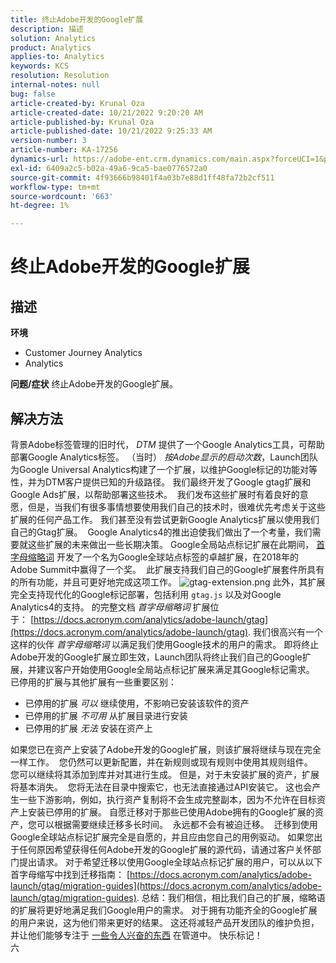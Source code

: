 ```yaml
---
title: 终止Adobe开发的Google扩展
description: 描述
solution: Analytics
product: Analytics
applies-to: Analytics
keywords: KCS
resolution: Resolution
internal-notes: null
bug: false
article-created-by: Krunal Oza
article-created-date: 10/21/2022 9:20:20 AM
article-published-by: Krunal Oza
article-published-date: 10/21/2022 9:25:33 AM
version-number: 3
article-number: KA-17256
dynamics-url: https://adobe-ent.crm.dynamics.com/main.aspx?forceUCI=1&pagetype=entityrecord&etn=knowledgearticle&id=98c25394-2151-ed11-bba2-0022480867fb
exl-id: 6409a2c5-b02a-49a6-9ca5-bae0776572a0
source-git-commit: 4f93666b98401f4a03b7e88d1ff48fa72b2cf511
workflow-type: tm+mt
source-wordcount: '663'
ht-degree: 1%

---
```


# 终止Adobe开发的Google扩展

## 描述

<b>环境</b>
- Customer Journey Analytics
- Analytics



<b>问题/症状</b>
终止Adobe开发的Google扩展。


## 解决方法

背景Adobe标签管理的旧时代， *DTM* 提供了一个Google Analytics工具，可帮助部署Google Analytics标签。
（当时） *按Adobe显示的启动次数*，Launch团队为Google Universal Analytics构建了一个扩展，以维护Google标记的功能对等性，并为DTM客户提供已知的升级路径。
我们最终开发了Google gtag扩展和Google Ads扩展，以帮助部署这些技术。  我们发布这些扩展时有着良好的意愿，但是，当我们有很多事情想要使用我们自己的技术时，很难优先考虑关于这些扩展的任何产品工作。 我们甚至没有尝试更新Google Analytics扩展以使用我们自己的Gtag扩展。 
Google Analytics4的推出迫使我们做出了一个考量，我们需要就这些扩展的未来做出一些长期决策。
Google全局站点标记扩展在此期间， [首字母缩略词](https://www.acronym.com/) 开发了一个名为Google全球站点标签的卓越扩展，在2018年的Adobe Summit中赢得了一个奖。  此扩展支持我们自己的Google扩展套件所具有的所有功能，并且可更好地完成这项工作。
![gtag-extension.png](https://experienceleaguecommunities.adobe.com/t5/image/serverpage/image-id/32446iD3F68A3559E15F49/image-size/large?v=v2&amp;amp;px=999 "gtag-extension.png")
此外，其扩展完全支持现代化的Google标记部署，包括利用 `gtag.js` 以及对Google Analytics4的支持。
的完整文档 *首字母缩略词* 扩展位于： [https://docs.acronym.com/analytics/adobe-launch/gtag](https://docs.acronym.com/analytics/adobe-launch/gtag).
我们很高兴有一个这样的伙伴 *首字母缩略词* 以满足我们使用Google技术的用户的需求。
即将终止Adobe开发的Google扩展立即生效，Launch团队将终止我们自己的Google扩展，并建议客户开始使用Google全局站点标记扩展来满足其Google标记需求。
已停用的扩展与其他扩展有一些重要区别：
- 已停用的扩展 *可以* 继续使用，不影响已安装该软件的资产
- 已停用的扩展 *不可用* 从扩展目录进行安装
- 已停用的扩展 *无法* 安装在资产上

如果您已在资产上安装了Adobe开发的Google扩展，则该扩展将继续与现在完全一样工作。  您仍然可以更新配置，并在新规则或现有规则中使用其规则组件。  您可以继续将其添加到库并对其进行生成。
但是，对于未安装扩展的资产，扩展将基本消失。  您将无法在目录中搜索它，也无法直接通过API安装它。
这也会产生一些下游影响，例如，执行资产复制将不会生成完整副本，因为不允许在目标资产上安装已停用的扩展。
自愿迁移对于那些已使用Adobe拥有的Google扩展的资产，您可以根据需要继续迁移多长时间。  永远都不会有被迫迁移。  迁移到使用Google全球站点标记扩展完全是自愿的，并且应由您自己的用例驱动。
如果您出于任何原因希望获得任何Adobe开发的Google扩展的源代码，请通过客户关怀部门提出请求。
对于希望迁移以使用Google全球站点标记扩展的用户，可以从以下首字母缩写中找到迁移指南： [https://docs.acronym.com/analytics/adobe-launch/gtag/migration-guides](https://docs.acronym.com/analytics/adobe-launch/gtag/migration-guides).
总结：我们相信，相比我们自己的扩展，缩略语的扩展将更好地满足我们Google用户的需求。 对于拥有功能齐全的Google扩展的用户来说，这为他们带来更好的结果。 这还将减轻产品开发团队的维护负担，并让他们能够专注于 [一些令人兴奋的东西](https://experienceleaguecommunities.adobe.com/t5/adobe-experience-platform-launch/data-collection-roadmap/ba-p/401733) 在管道中。
快乐标记！<br>六
